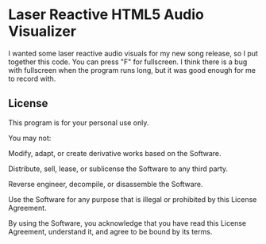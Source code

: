 # Laser Reactive HTML5 Audio Visualizer
I wanted some laser reactive audio visuals for my new song release, so I put together this code. You can press "F" for fullscreen. I think there is a bug with fullscreen when the program runs long, but it was good enough for me to record with.

## License
This program is for your personal use only. 

You may not:

Modify, adapt, or create derivative works based on the Software.

Distribute, sell, lease, or sublicense the Software to any third party.

Reverse engineer, decompile, or disassemble the Software.

Use the Software for any purpose that is illegal or prohibited by this License Agreement.

By using the Software, you acknowledge that you have read this License Agreement, understand it, and agree to be bound by its terms.
